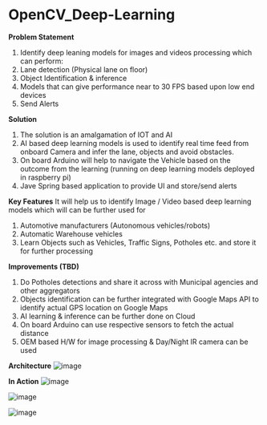 # OpenCV_Deep-Learning

**Problem Statement**
1) Identify deep leaning models for images and videos processing which can perform:
2) Lane detection (Physical lane on floor)
3) Object Identification & inference
4) Models that can give performance near to 30 FPS based upon low end devices
5) Send Alerts

**Solution**
1) The solution is an amalgamation of IOT and AI 
2) AI based deep learning models is used to identify real time feed from onboard Camera and infer the lane, objects and avoid obstacles.
3) On board Arduino will help to navigate the Vehicle based on the outcome from the learning (running on deep learning models deployed in raspberry pi)
4) Jave Spring based application to provide UI and store/send alerts

**Key Features**
It will help us to identify Image / Video based deep learning models which will can be further used for 
1) Automotive manufacturers (Autonomous vehicles/robots)
2) Automatic Warehouse vehicles
3) Learn Objects such as Vehicles, Traffic Signs, Potholes  etc. and store it for further processing


**Improvements (TBD)**
1) Do Potholes detections and share it across with Municipal agencies and other aggregators
2) Objects identification can be further integrated with Google Maps API to identify actual GPS location on Google Maps
3) AI learning & inference can be further done on Cloud 
4) On board Arduino can use respective sensors to fetch the actual distance
5) OEM based H/W for image processing & Day/Night IR camera can be used 

**Architecture**
![image](https://github.com/vivekswansi/OpenCV_Deep-Learning-Lane-Detection/assets/55034268/81dd9675-d381-4e10-a5e8-10bad728dc5c)


**In Action**
![image](https://github.com/vivekswansi/OpenCV_Deep-Learning-Lane-Detection/assets/55034268/71721023-7e33-4810-9c2d-2371fb34892a)

![image](https://github.com/vivekswansi/OpenCV_Deep-Learning-Lane-Detection/assets/55034268/01d44960-39d1-4990-b862-e696e0992901)

![image](https://github.com/vivekswansi/OpenCV_Deep-Learning-Lane-Detection/assets/55034268/03163344-472a-4845-90bf-02dbb60b3450)









